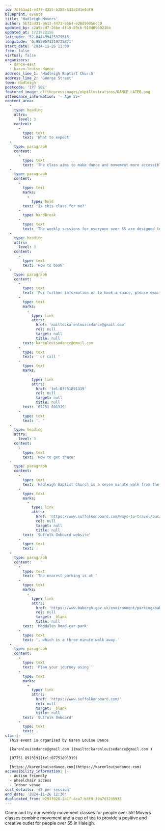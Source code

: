 ```yaml
---
id: 7df63ad1-e477-4355-b388-533d2d1e4df9
blueprint: events
title: 'Hadleigh Movers'
author: 5b72ad31-9613-4471-9564-e28d5005ecc0
updated_by: c2a9acd7-26be-4f49-89cb-918d0960210a
updated_at: 1721922156
latitude: '52.044439425379515'
longitude: '0.9559571219725871'
start_date: '2024-11-26 11:00'
free: false
virtual: false
organisers:
  - dance-east
  - karen-louise-dance
address_line_1: 'Hadleigh Baptist Church'
address_line_2: 'George Street'
town: Hadleigh
postcode: 'IP7 5BE'
featured_image: offthepressimages/otpillustrations/DANCE_LATER.png
attendance_information: '- Age 55+'
content_area:
  -
    type: heading
    attrs:
      level: 3
    content:
      -
        type: text
        text: 'What to expect'
  -
    type: paragraph
    content:
      -
        type: text
        text: 'The class aims to make dance and movement more accessible by pairing the activity with the chance to meet new people in a friendly and relaxed environment. Led by a team of professional dance artists, the Movers classes gives people the opportunity to socialise and get moving in a fun and relaxed environment.'
  -
    type: paragraph
    content:
      -
        type: text
        marks:
          -
            type: bold
        text: 'Is this class for me?'
      -
        type: hardBreak
      -
        type: text
        text: 'The weekly sessions for everyone over 55 are designed to boost mental and physical health and include a chance to socialise and connect with others, but most importantly to have fun. Sessions will be led by an experienced dance artist and are suitable for all levels of mobility. No dance experience is necessary.'
  -
    type: heading
    attrs:
      level: 3
    content:
      -
        type: text
        text: 'How to book'
  -
    type: paragraph
    content:
      -
        type: text
        text: 'For further information or to book a space, please email Karen on '
      -
        type: text
        marks:
          -
            type: link
            attrs:
              href: 'mailto:karenlouisedance@gmail.com'
              rel: null
              target: null
              title: null
        text: karenlouisedance@gmail.com
      -
        type: text
        text: ' or call '
      -
        type: text
        marks:
          -
            type: link
            attrs:
              href: 'tel:07751891319'
              rel: null
              target: null
              title: null
        text: '07751 891319'
      -
        type: text
        text: '. '
  -
    type: heading
    attrs:
      level: 3
    content:
      -
        type: text
        text: 'How to get there'
  -
    type: paragraph
    content:
      -
        type: text
        text: 'Hadleigh Baptist Church is a seven minute walk from the nearest bus stop, and you can find up-to-date times on the '
      -
        type: text
        marks:
          -
            type: link
            attrs:
              href: 'https://www.suffolkonboard.com/ways-to-travel/bus/bus-timetable-updates/'
              rel: null
              target: null
              title: null
        text: 'Suffolk Onboard website'
      -
        type: text
        text: .
  -
    type: paragraph
    content:
      -
        type: text
        text: 'The nearest parking is at '
      -
        type: text
        marks:
          -
            type: link
            attrs:
              href: 'https://www.babergh.gov.uk/environment/parking/babergh-car-and-lorry-parks/magdalen-road-short-term-car-park/'
              rel: null
              target: _blank
              title: null
        text: 'Magdalen Road car park'
      -
        type: text
        text: ', which is a three minute walk away.'
  -
    type: paragraph
    content:
      -
        type: text
        text: 'Plan your journey using '
      -
        type: text
        marks:
          -
            type: link
            attrs:
              href: 'https://www.suffolkonboard.com/'
              rel: null
              target: _blank
              title: null
        text: 'Suffolk Onboard'
      -
        type: text
        text: .
cta: |-
  This event is organised by Karen Louise Dance

  [karenlouisedance@gmail.com ](mailto:karenlouisedance@gmail.com )

  [07751 891319](tel:07751891319)

  [https://karenlouisedance.com](https://karenlouisedance.com)
accessibility_information: |-
  - Autism friendly
  - Wheelchair access
  - Indoor venue
cost_details: '£5 per session'
end_date: '2024-11-26 12:30'
duplicated_from: e293f026-2a1f-4ca7-b3f9-39a7d3235935
---
```

Come and try our weekly movement classes for people over 55! Movers classes combine movement and a cup of tea to provide a positive and creative outlet for people over 55 in Haleigh.